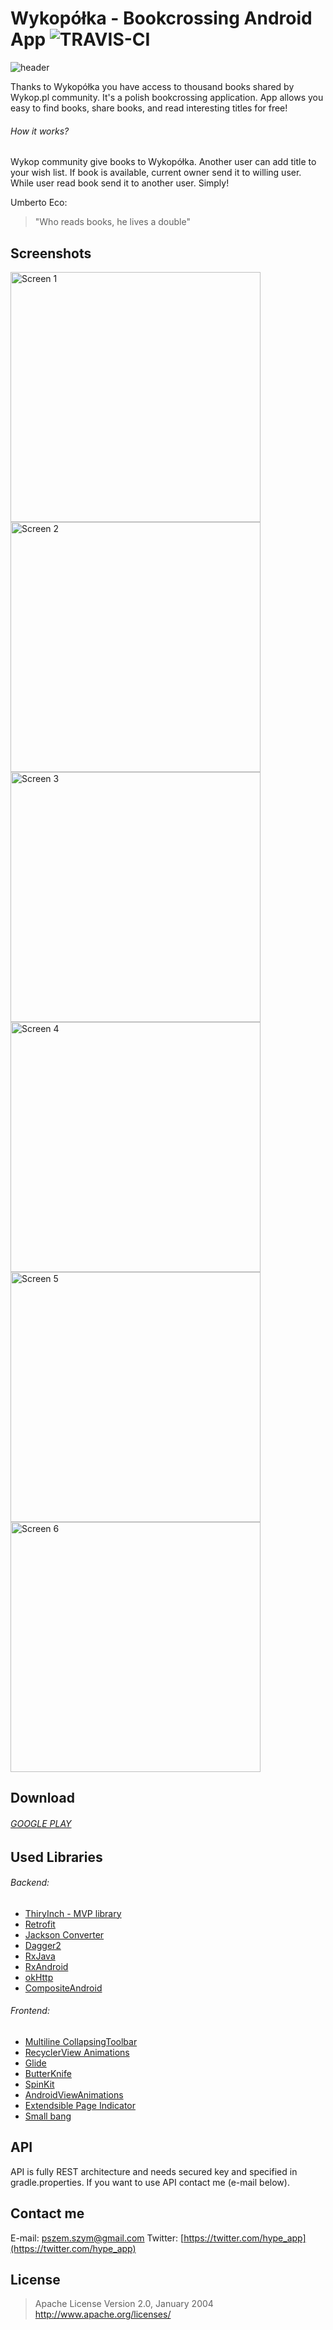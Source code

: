 # Wykopółka - Bookcrossing Android App ![TRAVIS-CI](https://travis-ci.org/hypeapps/wykopolka-android.svg?branch=master)
![header](https://raw.githubusercontent.com/hypeapps/wykopolka-android/master/img/header.png)

Thanks to Wykopółka you have access to thousand books shared by Wykop.pl community. It's a polish bookcrossing application. 
App allows you easy to find books, share books, and read interesting titles for free!

###### How it works?

Wykop community give books to Wykopółka. Another user can add title to your wish list. If book is available, current owner send it to willing user.
While user read book send it to another user. Simply! 

Umberto Eco:
> "Who reads books, he lives a double"

## Screenshots

<img src="https://raw.githubusercontent.com/hypeapps/wykopolka-android/master/img/scr1.png" alt="Screen 1" height="400"/> <img src="https://raw.githubusercontent.com/hypeapps/wykopolka-android/master/img/scr2.png" alt="Screen 2" height="400"/> <img src="https://raw.githubusercontent.com/hypeapps/wykopolka-android/master/img/scr3.png" alt="Screen 3" height="400"/> <img src="https://raw.githubusercontent.com/hypeapps/wykopolka-android/master/img/scr4.png" alt="Screen 4" height="400"/> <img src="https://raw.githubusercontent.com/hypeapps/wykopolka-android/master/img/scr5.png" alt="Screen 5" height="400"/> <img src="https://raw.githubusercontent.com/hypeapps/wykopolka-android/master/img/scr6.png" alt="Screen 6" height="400"/>


## Download

###### [GOOGLE PLAY](https://play.google.com/store/apps/details?id=pl.hypeapp.wykopolka)

## Used Libraries

###### Backend:
- [ThiryInch - MVP library](https://github.com/grandcentrix/ThirtyInch)
- [Retrofit](https://github.com/square/retrofit)
- [Jackson Converter](https://github.com/square/retrofit/tree/master/retrofit-converters/jackson)
- [Dagger2](https://github.com/google/dagger)
- [RxJava](https://github.com/ReactiveX/RxJava)
- [RxAndroid](https://github.com/ReactiveX/RxAndroid)
- [okHttp](https://github.com/square/okhttp)
- [CompositeAndroid](https://github.com/passsy/CompositeAndroid)


###### Frontend:
- [Multiline CollapsingToolbar](https://github.com/opacapp/multiline-collapsingtoolbar)
- [RecyclerView Animations](https://github.com/wasabeef/recyclerview-animators)
- [Glide](https://github.com/bumptech/glide)
- [ButterKnife](http://jakewharton.github.io/butterknife)
- [SpinKit](https://github.com/ybq/Android-SpinKit)
- [AndroidViewAnimations](https://github.com/daimajia/AndroidViewAnimations)
- [Extendsible Page Indicator](https://github.com/merhold/extensible-page-indicator)
- [Small bang](https://github.com/hanks-zyh/SmallBang)

## API

API is fully REST architecture and needs secured key and specified in gradle.properties. If you want to use API contact me (e-mail below).

## Contact me

E-mail: [pszem.szym@gmail.com](pszem.szym@gmail.com)
Twitter: [https://twitter.com/hype_app](https://twitter.com/hype_app)

## License

>Apache License
>Version 2.0, January 2004
>http://www.apache.org/licenses/
